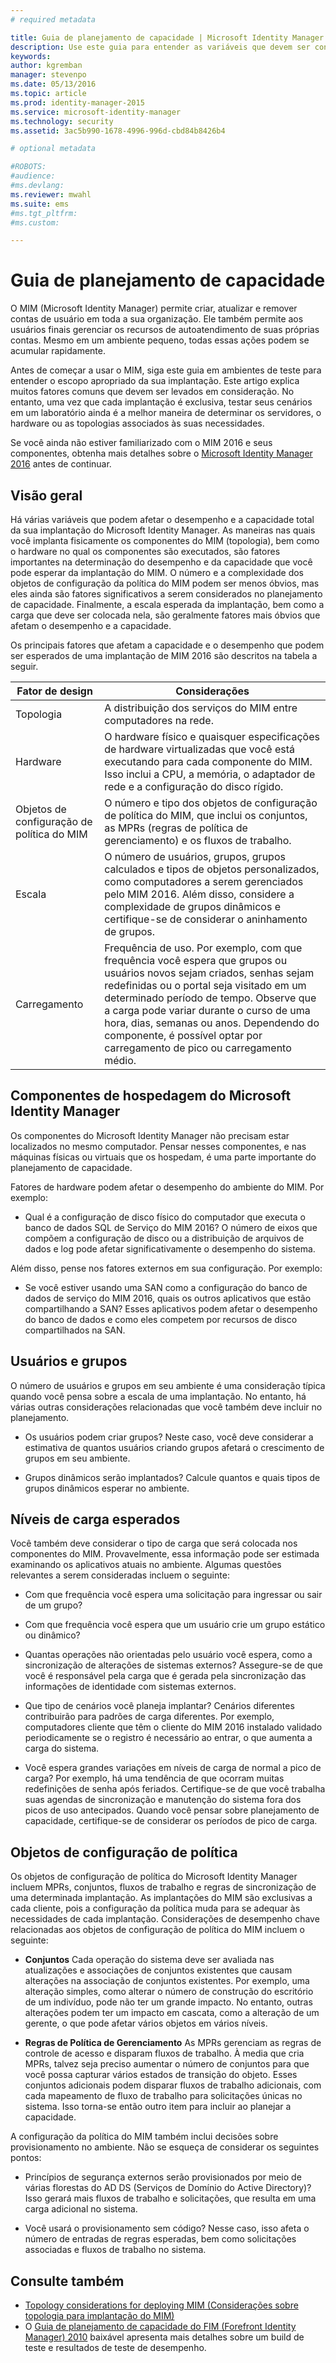 ```yaml
---
# required metadata

title: Guia de planejamento de capacidade | Microsoft Identity Manager
description: Use este guia para entender as variáveis que devem ser consideradas antes de implantar o MIM 2016, incluindo níveis de carga e decisões de política.
keywords:
author: kgremban
manager: stevenpo
ms.date: 05/13/2016
ms.topic: article
ms.prod: identity-manager-2015
ms.service: microsoft-identity-manager
ms.technology: security
ms.assetid: 3ac5b990-1678-4996-996d-cbd84b8426b4

# optional metadata

#ROBOTS:
#audience:
#ms.devlang:
ms.reviewer: mwahl
ms.suite: ems
#ms.tgt_pltfrm:
#ms.custom:

---
```


# Guia de planejamento de capacidade

O MIM (Microsoft Identity Manager) permite criar, atualizar e remover contas de usuário em toda a sua organização. Ele também permite aos usuários finais gerenciar os recursos de autoatendimento de suas próprias contas. Mesmo em um ambiente pequeno, todas essas ações podem se acumular rapidamente.

Antes de começar a usar o MIM, siga este guia em ambientes de teste para entender o escopo apropriado da sua implantação. Este artigo explica muitos fatores comuns que devem ser levados em consideração. No entanto, uma vez que cada implantação é exclusiva, testar seus cenários em um laboratório ainda é a melhor maneira de determinar os servidores, o hardware ou as topologias associados às suas necessidades.

Se você ainda não estiver familiarizado com o MIM 2016 e seus componentes, obtenha mais detalhes sobre o [Microsoft Identity Manager 2016](/microsoft-identity-manager/understand-explore/microsoft-identity-manager-2016) antes de continuar.

## Visão geral
Há várias variáveis que podem afetar o desempenho e a capacidade total da sua implantação do Microsoft Identity Manager. As maneiras nas quais você implanta fisicamente os componentes do MIM (topologia), bem como o hardware no qual os componentes são executados, são fatores importantes na determinação do desempenho e da capacidade que você pode esperar da implantação do MIM. O número e a complexidade dos objetos de configuração da política do MIM podem ser menos óbvios, mas eles ainda são fatores significativos a serem considerados no planejamento de capacidade. Finalmente, a escala esperada da implantação, bem como a carga que deve ser colocada nela, são geralmente fatores mais óbvios que afetam o desempenho e a capacidade.

Os principais fatores que afetam a capacidade e o desempenho que podem ser esperados de uma implantação de MIM 2016 são descritos na tabela a seguir.

| Fator de design | Considerações |
| ------------- | -------------- |
| Topologia | A distribuição dos serviços do MIM entre computadores na rede. |
| Hardware | O hardware físico e quaisquer especificações de hardware virtualizadas que você está executando para cada componente do MIM. Isso inclui a CPU, a memória, o adaptador de rede e a configuração do disco rígido. |
| Objetos de configuração de política do MIM | O número e tipo dos objetos de configuração de política do MIM, que inclui os conjuntos, as MPRs (regras de política de gerenciamento) e os fluxos de trabalho. |
| Escala | O número de usuários, grupos, grupos calculados e tipos de objetos personalizados, como computadores a serem gerenciados pelo MIM 2016. Além disso, considere a complexidade de grupos dinâmicos e certifique-se de considerar o aninhamento de grupos. |
| Carregamento | Frequência de uso. Por exemplo, com que frequência você espera que grupos ou usuários novos sejam criados, senhas sejam redefinidas ou o portal seja visitado em um determinado período de tempo. Observe que a carga pode variar durante o curso de uma hora, dias, semanas ou anos. Dependendo do componente, é possível optar por carregamento de pico ou carregamento médio. |


## Componentes de hospedagem do Microsoft Identity Manager

Os componentes do Microsoft Identity Manager não precisam estar localizados no mesmo computador. Pensar nesses componentes, e nas máquinas físicas ou virtuais que os hospedam, é uma parte importante do planejamento de capacidade.

Fatores de hardware podem afetar o desempenho do ambiente do MIM. Por exemplo:
- Qual é a configuração de disco físico do computador que executa o banco de dados SQL de Serviço do MIM 2016? O número de eixos que compõem a configuração de disco ou a distribuição de arquivos de dados e log pode afetar significativamente o desempenho do sistema.

Além disso, pense nos fatores externos em sua configuração. Por exemplo:
- Se você estiver usando uma SAN como a configuração do banco de dados de serviço do MIM 2016, quais os outros aplicativos que estão compartilhando a SAN? Esses aplicativos podem afetar o desempenho do banco de dados e como eles competem por recursos de disco compartilhados na SAN.


## Usuários e grupos
O número de usuários e grupos em seu ambiente é uma consideração típica quando você pensa sobre a escala de uma implantação. No entanto, há várias outras considerações relacionadas que você também deve incluir no planejamento.

- Os usuários podem criar grupos? Neste caso, você deve considerar a estimativa de quantos usuários criando grupos afetará o crescimento de grupos em seu ambiente.

- Grupos dinâmicos serão implantados? Calcule quantos e quais tipos de grupos dinâmicos esperar no ambiente.


## Níveis de carga esperados
Você também deve considerar o tipo de carga que será colocada nos componentes do MIM. Provavelmente, essa informação pode ser estimada examinando os aplicativos atuais no ambiente. Algumas questões relevantes a serem consideradas incluem o seguinte:

- Com que frequência você espera uma solicitação para ingressar ou sair de um grupo?

- Com que frequência você espera que um usuário crie um grupo estático ou dinâmico?

- Quantas operações não orientadas pelo usuário você espera, como a sincronização de alterações de sistemas externos? Assegure-se de que você é responsável pela carga que é gerada pela sincronização das informações de identidade com sistemas externos.

- Que tipo de cenários você planeja implantar? Cenários diferentes contribuirão para padrões de carga diferentes. Por exemplo, computadores cliente que têm o cliente do MIM 2016 instalado validado periodicamente se o registro é necessário ao entrar, o que aumenta a carga do sistema.

- Você espera grandes variações em níveis de carga de normal a pico de carga? Por exemplo, há uma tendência de que ocorram muitas redefinições de senha após feriados. Certifique-se de que você trabalha suas agendas de sincronização e manutenção do sistema fora dos picos de uso antecipados. Quando você pensar sobre planejamento de capacidade, certifique-se de considerar os períodos de pico de carga.


## Objetos de configuração de política

Os objetos de configuração de política do Microsoft Identity Manager incluem MPRs, conjuntos, fluxos de trabalho e regras de sincronização de uma determinada implantação. As implantações do MIM são exclusivas a cada cliente, pois a configuração da política muda para se adequar às necessidades de cada implantação. Considerações de desempenho chave relacionadas aos objetos de configuração de política do MIM incluem o seguinte:

- **Conjuntos** Cada operação do sistema deve ser avaliada nas atualizações e associações de conjuntos existentes que causam alterações na associação de conjuntos existentes. Por exemplo, uma alteração simples, como alterar o número de construção do escritório de um indivíduo, pode não ter um grande impacto. No entanto, outras alterações podem ter um impacto em cascata, como a alteração de um gerente, o que pode afetar vários objetos em vários níveis.

- **Regras de Política de Gerenciamento** As MPRs gerenciam as regras de controle de acesso e disparam fluxos de trabalho. À media que cria MPRs, talvez seja preciso aumentar o número de conjuntos para que você possa capturar vários estados de transição do objeto. Esses conjuntos adicionais podem disparar fluxos de trabalho adicionais, com cada mapeamento de fluxo de trabalho para solicitações únicas no sistema. Isso torna-se então outro item para incluir ao planejar a capacidade.

A configuração da política do MIM também inclui decisões sobre provisionamento no ambiente. Não se esqueça de considerar os seguintes pontos:

- Princípios de segurança externos serão provisionados por meio de várias florestas do AD DS (Serviços de Domínio do Active Directory)? Isso gerará mais fluxos de trabalho e solicitações, que resulta em uma carga adicional no sistema.

- Você usará o provisionamento sem código? Nesse caso, isso afeta o número de entradas de regras esperadas, bem como solicitações associadas e fluxos de trabalho no sistema.


## Consulte também
- [Topology considerations for deploying MIM (Considerações sobre topologia para implantação do MIM)](topology-considerations.md)
- O [Guia de planejamento de capacidade do FIM (Forefront Identity Manager) 2010](http://go.microsoft.com/fwlink/?LinkId=200180) baixável apresenta mais detalhes sobre um build de teste e resultados de teste de desempenho.


<!--HONumber=May16_HO3-->


